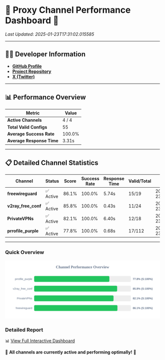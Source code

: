 # 🌟 Proxy Channel Performance Dashboard 🌟

_Last Updated: 2025-01-23T17:31:02.015585_

---

## 👩‍💻 Developer Information

- **[GitHub Profile](https://github.com/4n0nymou3)**  
- **[Project Repository](https://github.com/4n0nymou3/multi-proxy-config-fetcher)**  
- **[X (Twitter)](https://x.com/4n0nymou3)**  

---

## 📊 Performance Overview

| Metric                | Value       |
|-----------------------|-------------|
| **Active Channels**   | 4 / 4       |
| **Total Valid Configs** | 55          |
| **Average Success Rate** | 100.0%      |
| **Average Response Time** | 3.31s       |

---

## 📋 Detailed Channel Statistics

| Channel          | Status     | Score  | Success Rate | Response Time | Valid/Total | Last Success               |
|------------------|------------|--------|--------------|---------------|-------------|----------------------------|
| **freewireguard**  | ✅ Active  | 86.1%  | 100.0% | 5.74s         | 15/19       | 2025-01-23T17:31:02.013717 |
| **v2ray_free_conf**  | ✅ Active  | 85.8%  | 100.0% | 0.43s         | 11/24       | 2025-01-23T17:30:49.810379 |
| **PrivateVPNs**  | ✅ Active  | 82.1%  | 100.0% | 6.40s         | 12/18       | 2025-01-23T17:30:56.245400 |
| **prrofile_purple**  | ✅ Active  | 77.8%  | 100.0% | 0.68s         | 17/112       | 2025-01-23T17:30:49.320364 |

---

### Quick Overview
<div align="center">
  <a href="https://raw.githubusercontent.com/nullluser/NullRepo/refs/heads/main/assets/channel_stats_chart.svg">
    <img src="https://raw.githubusercontent.com/nullluser/NullRepo/refs/heads/main/assets/channel_stats_chart.svg" alt="Source Performance Statistics" width="800">
  </a>
</div>

### Detailed Report
📊 [View Full Interactive Dashboard](https://htmlpreview.github.io/?https://github.com/nullluser/NullRepo/blob/main/assets/performance_report.html)

🎉 **All channels are currently active and performing optimally!** 🎉
